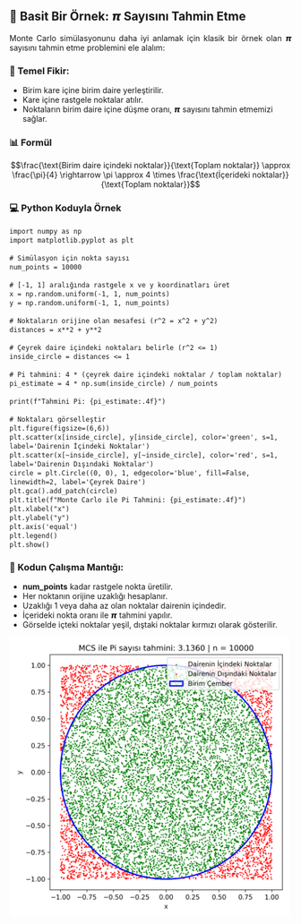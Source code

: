 <h2>📝 Basit Bir Örnek: 𝞹 Sayısını Tahmin Etme</h2>

<p align="justify">Monte Carlo simülasyonunu daha iyi anlamak için klasik bir örnek olan 𝞹 sayısını tahmin etme problemini ele alalım:</p>

<h3>📐 Temel Fikir:</h3>
<ul>
    <li>Birim kare içine birim daire yerleştirilir.</li>
    <li>Kare içine rastgele noktalar atılır.</li>
    <li>Noktaların birim daire içine düşme oranı, 𝞹 sayısını tahmin etmemizi sağlar.</li>
</ul>

<h3>📊 Formül</h3>

$$\frac{\text{Birim daire iç​indeki noktalar}}{\text{Toplam noktalar}} \approx \frac{\pi}{4} \rightarrow \pi \approx 4 \times \frac{\text{İçerideki noktalar}}{\text{Toplam noktalar}}$$

<h3>💻 Python Koduyla Örnek</h3>

```
import numpy as np
import matplotlib.pyplot as plt

# Simülasyon için nokta sayısı
num_points = 10000

# [-1, 1] aralığında rastgele x ve y koordinatları üret
x = np.random.uniform(-1, 1, num_points)
y = np.random.uniform(-1, 1, num_points)

# Noktaların orijine olan mesafesi (r^2 = x^2 + y^2)
distances = x**2 + y**2

# Çeyrek daire içindeki noktaları belirle (r^2 <= 1)
inside_circle = distances <= 1

# Pi tahmini: 4 * (çeyrek daire içindeki noktalar / toplam noktalar)
pi_estimate = 4 * np.sum(inside_circle) / num_points

print(f"Tahmini Pi: {pi_estimate:.4f}")

# Noktaları görselleştir
plt.figure(figsize=(6,6))
plt.scatter(x[inside_circle], y[inside_circle], color='green', s=1, label='Dairenin İçindeki Noktalar')
plt.scatter(x[~inside_circle], y[~inside_circle], color='red', s=1, label='Dairenin Dışındaki Noktalar')
circle = plt.Circle((0, 0), 1, edgecolor='blue', fill=False, linewidth=2, label='Çeyrek Daire')
plt.gca().add_patch(circle)
plt.title(f"Monte Carlo ile Pi Tahmini: {pi_estimate:.4f}")
plt.xlabel("x")
plt.ylabel("y")
plt.axis('equal')
plt.legend()
plt.show()
```

<h3>🧪 Kodun Çalışma Mantığı:</h3>
<ul>
    <li><b>num_points</b> kadar rastgele nokta üretilir.</li>
    <li>Her noktanın orijine uzaklığı hesaplanır.</li>
    <li>Uzaklığı 1 veya daha az olan noktalar dairenin içindedir.</li>
    <li>İçerideki nokta oranı ile 𝞹 tahmini yapılır.</li>
    <li>Görselde içteki noktalar yeşil, dıştaki noktalar kırmızı olarak gösterilir.</li>
</ul>

<img src="pi-estimation.png" alt="monte carlo simülasyonu ile pi sayısı tahmini" width="500" height=auto>
